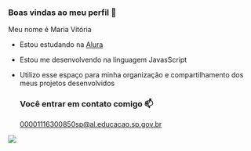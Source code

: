### Boas vindas ao meu  perfil 💙

Meu nome é Maria Vitória 

- Estou estudando na [Alura](https://www.alura.com.br)
- Estou me desenvolvendo na linguagem JavasScript
- Utilizo esse espaço para minha organização e compartilhamento dos meus projetos desenvolvidos

  ### Você entrar em contato comigo 📫

  00001116300850sp@al.educacao.sp.gov.br



![](https://media.tenor.com/KpZkat4J3qAAAAAi/peach-goma.gif)
